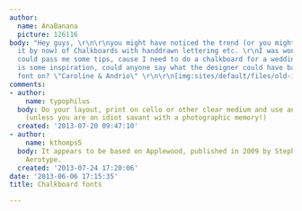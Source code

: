 ```yaml
---
author:
  name: AnaBanana
  picture: 126116
body: "Hey guys, \r\n\r\nyou might have noticed the trend (or you might be sick of
  it by now) of Chalkboards with handdrawn lettering etc. \r\nI was wondering if you
  could pass me some tips, cause I need to do a chalkboard for a wedding. \r\n\r\nAttached
  is some inspiration, could anyone say what the designer could have based the top
  font on? \"Caroline & Andrio\" \r\n\r\n[img:sites/default/files/old-images/c86bdbb7cd417159b76d6fe55261731b_5420.jpg]"
comments:
- author:
    name: typophilus
  body: Do your layout, print on cello or other clear medium and use an overhead projector
    (unless you are an idiot savant with a photographic memory!)
  created: '2013-07-20 09:47:10'
- author:
    name: kthomps5
  body: It appears to be based on Applewood, published in 2009 by Stephen Miggas of
    Aerotype.
  created: '2013-07-24 17:20:06'
date: '2013-06-06 17:15:35'
title: Chalkboard fonts

---
```

